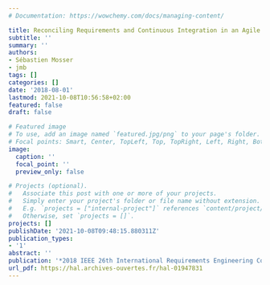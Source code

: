 ```yaml
---
# Documentation: https://wowchemy.com/docs/managing-content/

title: Reconciling Requirements and Continuous Integration in an Agile Context
subtitle: ''
summary: ''
authors:
- Sébastien Mosser
- jmb 
tags: []
categories: []
date: '2018-08-01'
lastmod: 2021-10-08T10:56:58+02:00
featured: false
draft: false

# Featured image
# To use, add an image named `featured.jpg/png` to your page's folder.
# Focal points: Smart, Center, TopLeft, Top, TopRight, Left, Right, BottomLeft, Bottom, BottomRight.
image:
  caption: ''
  focal_point: ''
  preview_only: false

# Projects (optional).
#   Associate this post with one or more of your projects.
#   Simply enter your project's folder or file name without extension.
#   E.g. `projects = ["internal-project"]` references `content/project/deep-learning/index.md`.
#   Otherwise, set `projects = []`.
projects: []
publishDate: '2021-10-08T09:48:15.880311Z'
publication_types:
- '1'
abstract: ''
publication: '*2018 IEEE 26th International Requirements Engineering Conference (RE)*'
url_pdf: https://hal.archives-ouvertes.fr/hal-01947831
---
```

